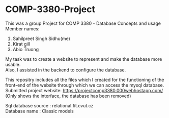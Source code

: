 # COMP-3380-Project

This was a group Project for COMP 3380 - Database Concepts and usage  
Member names:
1. Sahilpreet Singh Sidhu(me)
2. Kirat gill
3. Abio Truong

My task was to create a website to represent and make the database more usable.  
Also, I assisted in the backend to configure the database.   

This repositry includes all the files which I created for the functioning of the front-end of the website through which we can access the mysql database.  
 Submitted project website: https://projectcomp3380.000webhostapp.com/ (Only shows the interface, the database has been removed)

Sql database source : relational.fit.cvut.cz  
Database name : Classic models  



